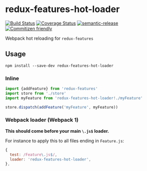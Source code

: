 # redux-features-hot-loader

[![Build Status](https://travis-ci.org/jcoreio/redux-features-hot-loader.svg?branch=master)](https://travis-ci.org/jcoreio/redux-features-hot-loader)
[![Coverage Status](https://coveralls.io/repos/github/jcoreio/redux-features-hot-loader/badge.svg?branch=master)](https://coveralls.io/github/jcoreio/redux-features-hot-loader?branch=master)
[![semantic-release](https://img.shields.io/badge/%20%20%F0%9F%93%A6%F0%9F%9A%80-semantic--release-e10079.svg)](https://github.com/semantic-release/semantic-release)
[![Commitizen friendly](https://img.shields.io/badge/commitizen-friendly-brightgreen.svg)](http://commitizen.github.io/cz-cli/)

Webpack hot reloading for `redux-features`

## Usage
```
npm install --save-dev redux-features-hot-loader
```

### Inline
```js
import {addFeature} from 'redux-features'
import store from './store'
import myFeature from 'redux-features-hot-loader!./myFeature'

store.dispatch(addFeature('myFeature', myFeature))
```

### Webpack loader (Webpack 1)
**This should come before your main `\.js$` loader.**

For instance to apply this to all files ending in `Feature.js`:
```js
{
  test: /Feature\.js$/,
  loader: 'redux-features-hot-loader',
},
```

